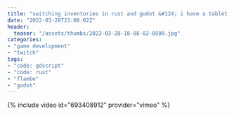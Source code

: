 ```yaml
---
title: "switching inventories in rust and godot &#124; i have a tablet and i'm not afraid to use it"
date: "2022-03-28T23:08:02Z"
header:
  teaser: "/assets/thumbs/2022-03-28-18-08-02-0500.jpg"
categories:
- "game development"
- "twitch"
tags:
- "code: gdscript"
- "code: rust"
- "flambe"
- "godot"
---
```

{% include video id="693408912" provider="vimeo" %}
